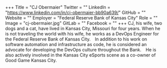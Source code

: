 +++
Title = "CJ Obermaier"
Twitter = ""
LinkedIn = "https://www.linkedin.com/in/cj-obermaier-bb90a639/"
GitHub = ""
Website = ""
Employer = "Federal Reserve Bank of Kansas City"
Role = ""
Image = "cj-obermaier.jpg"
GitLab = ""
Facebook = ""
+++
CJ, his wife, two dogs and a cat, have lived in Kansas City, Missouri for four years. When he is not traveling the world with his wife, he works as a DevOps Engineer for the Federal Reserve Bank of Kansas City.  In addition to his work on software automation and infrastructure as code, he is considered an advocate for developing the DevOps culture throughout the Bank.  He is also actively involved in the Kansas City eSports scene as a co-owner of Good Game Kansas City.